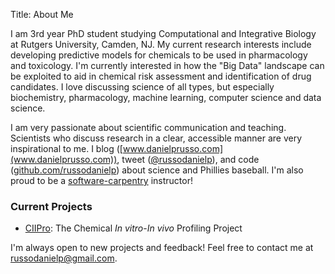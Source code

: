 Title: About Me


I am 3rd year PhD student studying Computational and Integrative Biology at Rutgers University, Camden, NJ.  My current research interests
include developing predictive models for chemicals to be used in pharmacology and toxicology.  I'm currently interested in how the "Big Data" 
landscape can be exploited to aid in chemical risk assessment and identification of drug candidates.  I love discussing science of all types,
but especially biochemistry, pharmacology, machine learning, computer science and data science.  

I am very passionate about scientific communication and teaching.  Scientists who discuss research in a clear, accessible manner are very
inspirational to me.  I blog ([www.danielprusso.com](www.danielprusso.com)), tweet ([@russodanielp](www.twitter.com/russodanielp)), and code ([github.com/russodanielp](www.github.com/russodanielp))
about science and Phillies baseball.  I'm also proud to be a [software-carpentry](www.software-carpentry) instructor!

### Current Projects ###

* [CIIPro](www.github.com/russodanielp/ciipro): The Chemical _In vitro_-_In vivo_ Profiling Project 

I'm always open to new projects and feedback!  Feel free to contact me at russodanielp@gmail.com.